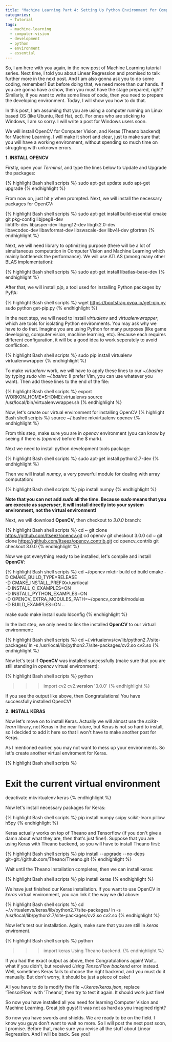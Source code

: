 ```yaml
---
title: "Machine Learning Part 4: Setting Up Python Environment for Computer Vision and Machine Learning"
categories:
  - Tutorial
tags:
  - machine-learning
  - computer-vision
  - development
  - python
  - environment
  - essential
---
```


So, I am here with you again, in the new post of Machine Learning tutorial series. Next time, I told you about Linear Regression and promised to talk further more in the next post. And I am also gonna ask you to do some coding, remember? But before doing that, we need more than our hands. If you are gonna have a show, then you must have the stage prepared, right? Similarly, if you want to write some lines of code, then you need to prepare the developing environment. Today, I will show you how to do that.

In this post, I am assuming that you are using a computer running on Linux based OS (like Ubuntu, Red Hat, ect). For ones who are sticking to Windows, I am so sorry. I will write a post for Windows users soon.

We will install OpenCV for Computer Vision, and Keras (Theano backend) for Machine Learning. I will make it short and clear, just to make sure that you will have a working environment, without spending so much time on struggling with unknown errors.

**1. INSTALL OPENCV**

Firstly, open your *Terminal*, and type the lines below to Update and Upgrade the packages:

{% highlight Bash shell scripts %}
sudo apt-get update
sudo apt-get upgrade
{% endhighlight %}

From now on, just hit *y* when prompted. Next, we will install the necessary packages for OpenCV:

{% highlight Bash shell scripts %}
sudo apt-get install build-essential cmake git pkg-config libjpeg8-dev \
libtiff5-dev libjasper-dev libpng12-dev libgtk2.0-dev \
libavcodec-dev libavformat-dev libswscale-dev libv4l-dev gfortran
{% endhighlight %}

Next, we will need library to optimizing purpose (there will be a lot of simultaneous computation in Computer Vision and Machine Learning which mainly bottleneck the performance). We will use ATLAS (among many other BLAS implementation):

{% highlight Bash shell scripts %}
sudo apt-get install libatlas-base-dev
{% endhighlight %}

After that, we will install *pip*, a tool used for installing Python packages by PyPA:

{% highlight Bash shell scripts %}
wget https://bootstrap.pypa.io/get-pip.py
sudo python get-pip.py
{% endhighlight %}

In the next step, we will need to install *virtualenv* and *virtualenvwrapper*, which are tools for isolating Python environments. You may ask why we have to do that. Imagine you are using Python for many purposes (like game developing, computer vision, machine learning, etc). Because each requires different configuration, it will be a good idea to work seperately to avoid confliction.

{% highlight Bash shell scripts %}
sudo pip install virtualenv virtualenvwrapper
{% endhighlight %}

To make *virtualenv* work, we will have to apply these lines to our *~/.bashrc* by typing *sudo vim ~/.bashrc* (I prefer Vim, you can use whatever you want). Then add these lines to the end of the file:

{% highlight Bash shell scripts %}
export WORKON_HOME=$HOME/.virtualenvs
source /usr/local/bin/virtualenvwrapper.sh
{% endhighlight %}

Now, let's create our virtual environment for installing OpenCV
{% highlight Bash shell scripts %}
source ~/.bashrc
mkvirtualenv opencv
{% endhighlight %}

From this step, make sure you are in *opencv* environment (you can know by seeing if there is *(opencv)* before the $ mark).

Next we need to install python development tools package:

{% highlight Bash shell scripts %}
sudo apt-get install python2.7-dev
{% endhighlight %}

Then we will install *numpy*, a very powerful module for dealing with array computation:

{% highlight Bash shell scripts %}
pip install numpy
{% endhighlight %}

**Note that you can not add *sudo* all the time. Because *sudo* means that you are execute as *superuser*, it will install directly into your system environment, not the virtual environment!**

Next, we will download **OpenCV**, then checkout to *3.0.0* branch:

{% highlight Bash shell scripts %}
cd ~
git clone https://github.com/Itseez/opencv.git
cd opencv
git checkout 3.0.0
cd ~
git clone https://github.com/Itseez/opencv_contrib.git
cd opencv_contrib
git checkout 3.0.0
{% endhighlight %}

Now we got everything ready to be installed, let's compile and install **OpenCV**:

{% highlight Bash shell scripts %}
cd ~/opencv
mkdir build
cd build
cmake -D CMAKE_BUILD_TYPE=RELEASE \
	-D CMAKE_INSTALL_PREFIX=/usr/local \
	-D INSTALL_C_EXAMPLES=ON \
	-D INSTALL_PYTHON_EXAMPLES=ON \
	-D OPENCV_EXTRA_MODULES_PATH=~/opencv_contrib/modules \
	-D BUILD_EXAMPLES=ON ..
  
make
sudo make install
sudo ldconfig
{% endhighlight %}

In the last step, we only need to link the installed **OpenCV** to our virtual environment:

{% highlight Bash shell scripts %}
cd ~/.virtualenvs/cv/lib/python2.7/site-packages/
ln -s /usr/local/lib/python2.7/site-packages/cv2.so cv2.so
{% endhighlight %}

Now let's test if **OpenCV** was installed successfully (make sure that you are still standing in *opencv* virtual environment):

{% highlight Bash shell scripts %}
python
>>> import cv2
>>> cv2.__version__
'3.0.0'
{% endhighlight %}

If you see the output like above, then Congratulations! You have successfully installed OpenCV! 

**2. INSTALL KERAS**

Now let's move on to install Keras. Actually we will almost use the *scikit-learn* library, not Keras in the near future, but Keras is not so hard to install, so I decided to add it here so that I won't have to make another post for Keras.

As I mentioned earlier, you may not want to mess up your environments. So let's create another virtual enviroment for Keras.

{% highlight Bash shell scripts %}
# Exit the current virtual environment
deactivate
mkvirtualenv keras
{% endhighlight %}

Now let's install necessary packages for Keras:

{% highlight Bash shell scripts %}
pip install numpy scipy scikit-learn pillow h5py
{% endhighlight %}

Keras actually works on top of Theano and Tensorflow (if you don't give a damn about what they are, then that's just fine!). Suppose that you are using Keras with Theano backend, so you will have to install Theano first:

{% highlight Bash shell scripts %}
pip install --upgrade --no-deps git+git://github.com/Theano/Theano.git
{% endhighlight %}

Wait until the Theano installation completes, then we can install keras:

{% highlight Bash shell scripts %}
pip install keras
{% endhighlight %}

We have just finished our Keras installation. If you want to use OpenCV in *keras* virtual environment, you can link it the way we did above:

{% highlight Bash shell scripts %}
cd ~/.virtualenvs/keras/lib/python2.7/site-packages/
ln -s /usr/local/lib/python2.7/site-packages/cv2.so cv2.so
{% endhighlight %}

Now let's test our installation. Again, make sure that you are still in *keras* enviroment.

{% highlight Bash shell scripts %}
python
>>> import keras
Using Theano backend.
{% endhighlight %}

If you had the exact output as above, then Congratulations again! Wait... what if you didn't, but received *Using TensorFlow backend* error instead. Well, sometimes Keras fails to choose the right backend, and you must do it manually. But don't worry, it should be just a piece of cake!

All you have to do is modify the file *~/.keras/keras.json*, replace 'TensorFlow' with 'Theano', then try to test it again. It should work just fine!


So now you have installed all you need for learning Computer Vision and Machine Learning. Great job guys! It was not as hard as you imagined right?

So now you have swords and shields. We are ready to be on the field. I know you guys don't want to wait no more. So I will post the next post soon, I promise. Before that, make sure you revise all the stuff about Linear Regression. And I will be back. See you!
